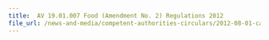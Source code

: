 ```yaml
---
title:  AV 19.01.007 Food (Amendment No. 2) Regulations 2012 
file_url: /news-and-media/competent-authorities-circulars/2012-08-01-ca.pdf
---
```

